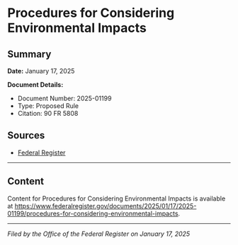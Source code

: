 # Procedures for Considering Environmental Impacts

## Summary

**Date:** January 17, 2025

**Document Details:**
- Document Number: 2025-01199
- Type: Proposed Rule
- Citation: 90 FR 5808

## Sources
- [Federal Register](https://www.federalregister.gov/documents/2025/01/17/2025-01199/procedures-for-considering-environmental-impacts)

---

## Content

Content for Procedures for Considering Environmental Impacts is available at https://www.federalregister.gov/documents/2025/01/17/2025-01199/procedures-for-considering-environmental-impacts.

---

*Filed by the Office of the Federal Register on January 17, 2025*
